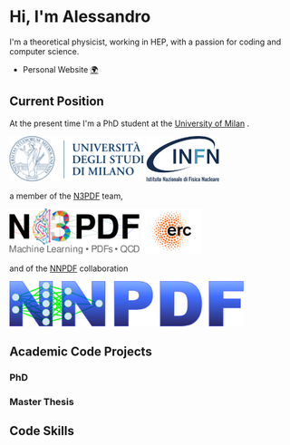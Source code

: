 # Hi, I'm Alessandro

I'm a theoretical physicist, working in HEP, with a passion for coding and
computer science.

- Personal Website [:earth_africa:](http://alecandido.github.io)

## Current Position

At the present time I'm a PhD student at the [University of
Milan](https://www.unimi.it/en) .

<p>
  <img
      src="https://raw.githubusercontent.com/AleCandido/AleCandido/master/assets/unimi_banner.png"
      alt="University of Milan"
      height="80em"
    />
  <img
      src="https://raw.githubusercontent.com/AleCandido/AleCandido/master/assets/infn_logo.png"
      alt="INFN"
      height="80em"
    />
</p>

a member of the [N3PDF](http://n3pdf.mi.infn.it/) team,

<p>
  <img
      src="https://raw.githubusercontent.com/AleCandido/AleCandido/master/assets/n3pdf_logo.png"
      alt="N3PDF"
      height="80em"
    />
  <img
      src="https://raw.githubusercontent.com/AleCandido/AleCandido/master/assets/erc_logo1.png"
      alt="ERC"
      height="80em"
    />
</p>

and of the [NNPDF](http://nnpdf.mi.infn.it/) collaboration

<p>
  <img
      src="https://raw.githubusercontent.com/AleCandido/AleCandido/master/assets/nnpdf_logo.png"
      alt="NNPDF"
      height="80em"
  />
</p>

## Academic Code Projects

### PhD

### Master Thesis

## Code Skills
